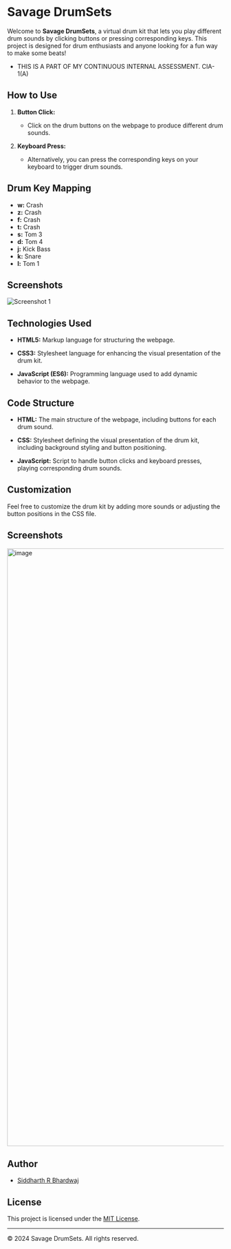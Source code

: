 # Savage DrumSets

Welcome to **Savage DrumSets**, a virtual drum kit that lets you play different drum sounds by clicking buttons or pressing corresponding keys. This project is designed for drum enthusiasts and anyone looking for a fun way to make some beats!
- THIS IS A PART OF MY CONTINUOUS INTERNAL ASSESSMENT. CIA-1(A)

## How to Use

1. **Button Click:**
   - Click on the drum buttons on the webpage to produce different drum sounds.
   
2. **Keyboard Press:**
   - Alternatively, you can press the corresponding keys on your keyboard to trigger drum sounds.

## Drum Key Mapping

- **w:** Crash
- **z:** Crash
- **f:** Crash
- **t:** Crash
- **s:** Tom 3
- **d:** Tom 4
- **j:** Kick Bass
- **k:** Snare
- **l:** Tom 1

## Screenshots

![Screenshot 1](screenshots/screenshot1.png)

## Technologies Used

- **HTML5:** Markup language for structuring the webpage.
  
- **CSS3:** Stylesheet language for enhancing the visual presentation of the drum kit.

- **JavaScript (ES6):** Programming language used to add dynamic behavior to the webpage.

## Code Structure

- **HTML:** The main structure of the webpage, including buttons for each drum sound.

- **CSS:** Stylesheet defining the visual presentation of the drum kit, including background styling and button positioning.

- **JavaScript:** Script to handle button clicks and keyboard presses, playing corresponding drum sounds.

## Customization

Feel free to customize the drum kit by adding more sounds or adjusting the button positions in the CSS file.

## Screenshots

<img width="1388" alt="image" src="https://github.com/bsid24082/DRUMSET/assets/118895012/439eee7a-8606-49f7-a635-cb6dabce3384">


## Author

- [Siddharth R Bhardwaj](https://github.com/Lord-Siddharth)

## License

This project is licensed under the [MIT License](LICENSE).

---

&copy; 2024 Savage DrumSets. All rights reserved.
